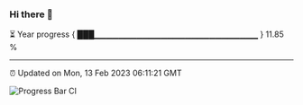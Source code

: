 ### Hi there 👋

⏳ Year progress { ███▁▁▁▁▁▁▁▁▁▁▁▁▁▁▁▁▁▁▁▁▁▁▁▁▁▁▁ } 11.85 %

---

⏰ Updated on Mon, 13 Feb 2023 06:11:21 GMT

![Progress Bar CI](https://github.com/Shyam-Makwana/GitHub-Actions-Demo/workflows/Progress%20Bar%20CI/badge.svg)
